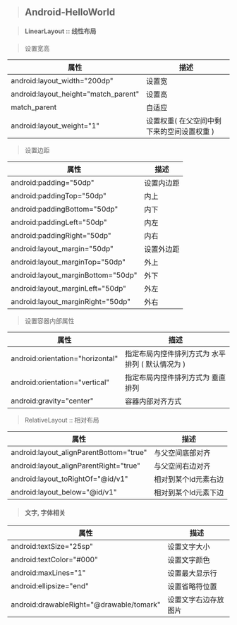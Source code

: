 > ## Android-HelloWorld

> #### LinearLayout :: 线性布局

> 设置宽高

| 属性                                 | 描述   |
| ------------------------------------ | ------ |
| android:layout_width="200dp"         | 设置宽 |
| android:layout_height="match_parent" | 设置高 |
| match_parent                         | 自适应 |
| android:layout_weight="1"            | 设置权重( 在父空间中剩下来的空间设置权重 ) |


> 设置边距

| 属性                               | 描述       |
| ---------------------------------- | ---------- |
| android:padding="50dp"             | 设置内边距 |
| android:paddingTop="50dp"          | 内上       |
| android:paddingBottom="50dp"       | 内下       |
| android:paddingLeft="50dp"         | 内左       |
| android:paddingRight="50dp"        | 内右       |
| android:layout_margin="50dp"       | 设置外边距 |
| android:layout_marginTop="50dp"    | 外上       |
| android:layout_marginBottom="50dp" | 外下       |
| android:layout_marginLeft="50dp"   | 外左       |
| android:layout_marginRight="50dp"  | 外右       |

> 设置容器内部属性

| 属性                             | 描述                                             |
| -------------------------------- | ------------------------------------------------ |
| android:orientation="horizontal" | 指定布局内控件排列方式为 水平排列 ( 默认情况为 ) |
| android:orientation="vertical"   | 指定布局内控件排列方式为 垂直排列                |
| android:gravity="center"         | 容器内部对齐方式                                 |

> RelativeLayout :: 相对布局

| 属性                                    | 描述                 |
| --------------------------------------- | -------------------- |
| android:layout_alignParentBottom="true" | 与父空间底部对齐     |
| android:layout_alignParentRight="true"  | 与父空间右边对齐     |
| android:layout_toRightOf="@id/v1"       | 相对到某个Id元素右边 |
| android:layout_below="@id/v1"           | 相对到某个Id元素下边 |

> #### 文字, 字体相关

| 属性                                     | 描述                 |
| ---------------------------------------- | -------------------- |
| android:textSize="25sp"                  | 设置文字大小         |
| android:textColor="#000"                 | 设置文字颜色         |
| android:maxLines="1"                     | 设置最大显示行       |
| android:ellipsize="end"                  | 设置省略符位置       |
| android:drawableRight="@drawable/tomark" | 设置文字右边存放图片 |

